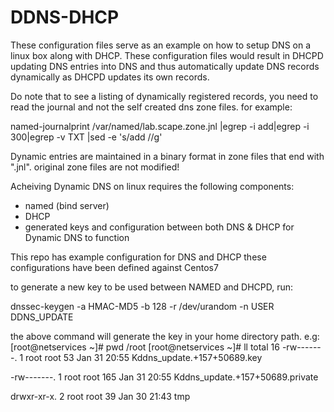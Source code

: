 # DDNS-DHCP

These configuration files serve as an example on how to setup DNS on a linux box along with DHCP.
These configuration files would result in DHCPD updating DNS entries into DNS and thus automatically
update DNS records dynamically as DHCPD updates its own records.

Do note that to see a listing of dynamically registered records, you need to read the journal and 
not the self created dns zone files. for example:

named-journalprint /var/named/lab.scape.zone.jnl |egrep -i add|egrep -i 300|egrep -v TXT |sed -e 's/add //g'

Dynamic entries are maintained in a binary format in zone files that end with ".jnl". original zone files
are not modified!


Acheiving Dynamic DNS on linux requires the following components:
- named (bind server)
- DHCP
- generated keys and configuration between both DNS & DHCP for Dynamic DNS to function

This repo has example configuration for DNS and DHCP
these configurations have been defined against Centos7 

to generate a new key to be used between NAMED and DHCPD, run:

dnssec-keygen -a HMAC-MD5 -b 128 -r /dev/urandom -n USER DDNS_UPDATE

the above command will generate the key in your home directory path. e.g:
[root@netservices ~]# pwd
/root
[root@netservices ~]# ll
total 16
-rw-------. 1 root root   53 Jan 31 20:55 Kddns_update.+157+50689.key

-rw-------. 1 root root  165 Jan 31 20:55 Kddns_update.+157+50689.private

drwxr-xr-x. 2 root root   39 Jan 30 21:43 tmp

